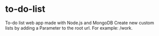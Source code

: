 # to-do-list
To-do list web app made with Node.js and MongoDB
Create new custom lists by adding a Parameter to the root url.
For example: /work. 
